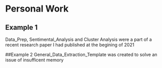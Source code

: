# Personal Work
## Example 1
Data_Prep, Sentimental_Analysis and Cluster Analysis were a part of a recent research paper I had published at the begining of 2021

##Example 2
General_Data_Extraction_Template was created to solve an issue of insufficent memory
